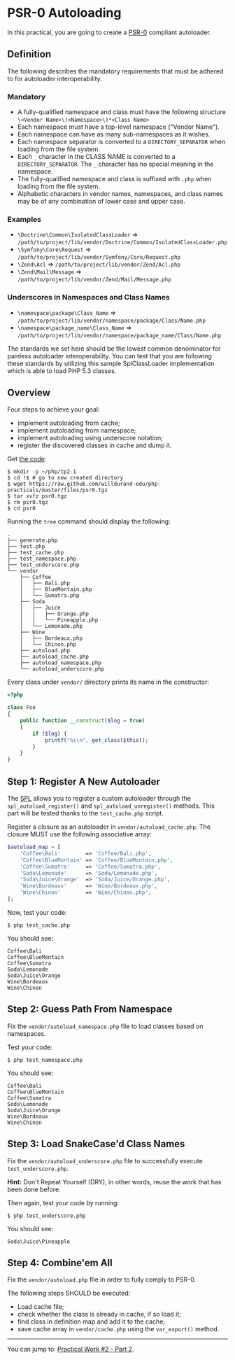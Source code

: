 PSR-0 Autoloading
=================

In this practical, you are going to create a
[PSR-0](https://github.com/php-fig/fig-standards/blob/master/accepted/PSR-0.md)
compliant autoloader.


Definition
----------

The following describes the mandatory requirements that must be adhered to for
autoloader interoperability.

### Mandatory

* A fully-qualified namespace and class must have the following
  structure `\<Vendor Name>\(<Namespace>\)*<Class Name>`
* Each namespace must have a top-level namespace ("Vendor Name").
* Each namespace can have as many sub-namespaces as it wishes.
* Each namespace separator is converted to a `DIRECTORY_SEPARATOR` when
  loading from the file system.
* Each `_` character in the CLASS NAME is converted to a
  `DIRECTORY_SEPARATOR`. The `_` character has no special meaning in the
  namespace.
* The fully-qualified namespace and class is suffixed with `.php` when
  loading from the file system.
* Alphabetic characters in vendor names, namespaces, and class names may
  be of any combination of lower case and upper case.

### Examples

* `\Doctrine\Common\IsolatedClassLoader` => `/path/to/project/lib/vendor/Doctrine/Common/IsolatedClassLoader.php`
* `\Symfony\Core\Request` => `/path/to/project/lib/vendor/Symfony/Core/Request.php`
* `\Zend\Acl` => `/path/to/project/lib/vendor/Zend/Acl.php`
* `\Zend\Mail\Message` => `/path/to/project/lib/vendor/Zend/Mail/Message.php`

### Underscores in Namespaces and Class Names

* `\namespace\package\Class_Name` => `/path/to/project/lib/vendor/namespace/package/Class/Name.php`
* `\namespace\package_name\Class_Name` => `/path/to/project/lib/vendor/namespace/package_name/Class/Name.php`

The standards we set here should be the lowest common denominator for
painless autoloader interoperability. You can test that you are
following these standards by utilizing this sample SplClassLoader
implementation which is able to load PHP 5.3 classes.


Overview
--------

Four steps to achieve your goal:

* implement autoloading from cache;
* implement autoloading from namespace;
* implement autoloading using underscore notation;
* register the discovered classes in cache and dump it.

Get [the
code](https://raw.github.com/willdurand-edu/php-practicals/master/files/psr0.tgz):

    $ mkdir -p ~/php/tp2-1
    $ cd !$ # go to new created directory
    $ wget https://raw.github.com/willdurand-edu/php-practicals/master/files/psr0.tgz
    $ tar xvfz psr0.tgz
    $ rm psr0.tgz
    $ cd psr0

Running the `tree` command should display the following:

    .
    ├── generate.php
    ├── test.php
    ├── test_cache.php
    ├── test_namespace.php
    ├── test_underscore.php
    └── vendor
        ├── Coffee
        │   ├── Bali.php
        │   ├── BlueMontain.php
        │   └── Sumatra.php
        ├── Soda
        │   ├── Juice
        │   │   ├── Orange.php
        │   │   └── Pineapple.php
        │   └── Lemonade.php
        ├── Wine
        │   ├── Bordeaux.php
        │   └── Chinon.php
        ├── autoload.php
        ├── autoload_cache.php
        ├── autoload_namespace.php
        └── autoload_underscore.php

Every class under `vendor/` directory prints its name in the constructor:

``` php
<?php

class Foo
{
    public function __construct($log = true)
    {
        if ($log) {
            printf("%s\n", get_class($this));
        }
    }
}
```


Step 1: Register A New Autoloader
---------------------------------

The [SPL](http://php.net/spl) allows you to register a custom autoloader through
the `spl_autoload_register()` and `spl_autoload_unregister()` methods.
This part will be tested thanks to the `test_cache.php` script.

Register a closure as an autoloader in `vendor/autoload_cache.php`.
The closure MUST use the following associative array:

``` php
$autoload_map = [
    'Coffee\Bali'        => 'Coffee/Bali.php',
    'Coffee\BlueMontain' => 'Coffee/BlueMontain.php',
    'Coffee\Sumatra'     => 'Coffee/Sumatra.php',
    'Soda\Lemonade'      => 'Soda/Lemonade.php',
    'Soda\Juice\Orange'  => 'Soda/Juice/Orange.php',
    'Wine\Bordeaux'      => 'Wine/Bordeaux.php',
    'Wine\Chinon'        => 'Wine/Chinon.php',
];
```

Now, test your code:

    $ php test_cache.php

You should see:

    Coffee\Bali
    Coffee\BlueMontain
    Coffee\Sumatra
    Soda\Lemonade
    Soda\Juice\Orange
    Wine\Bordeaux
    Wine\Chinon



Step 2: Guess Path From Namespace
---------------------------------

Fix the `vendor/autoload_namespace.php` file to load classes based on namespaces.

Test your code:

    $ php test_namespace.php

You should see:

    Coffee\Bali
    Coffee\BlueMontain
    Coffee\Sumatra
    Soda\Lemonade
    Soda\Juice\Orange
    Wine\Bordeaux
    Wine\Chinon


Step 3: Load SnakeCase'd Class Names
------------------------------------

Fix the `vendor/autoload_underscore.php` file to successfully execute
`test_underscore.php`.

**Hint:** Don't Repeat Yourself (DRY), in other words, reuse the work that has
been done before.

Then again, test your code by running:

    $ php test_underscore.php

You should see:

    Soda\Juice\Pineapple


Step 4: Combine'em All
----------------------

Fix the `vendor/autoload.php` file in order to fully comply to PSR-0.

The following steps SHOULD be executed:

* Load cache file;
* check whether the class is already in cache, if so load it;
* find class in definition map and add it to the cache;
* save cache array in `vendor/cache.php` using the `var_export()` method.

---

You can jump to: [Practical Work #2 - Part 2](2-2.md).
